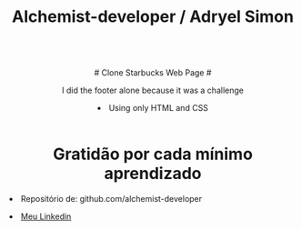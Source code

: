 <header align="center">

# Alchemist-developer / Adryel Simon #

</header>
<div align="center">
<br># Clone Starbucks Web Page #
<br>
<p>I did the footer alone because it was a challenge<p>

<li>Using only HTML and CSS</li></div>
<br><div align="center">

# Gratidão por cada mínimo aprendizado

</div>
<li>Repositório de: github.com/alchemist-developer
</li>

<a href="https://www.linkedin.com/in/adryelsimon"><li> Meu Linkedin</li></a>


